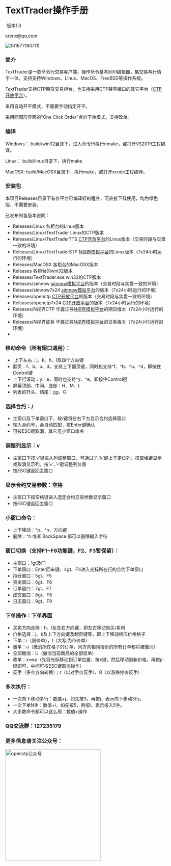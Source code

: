 # TextTrader操作手册

​       版本1.0

   krenx@qq.com

![1616771807(1)](https://user-images.githubusercontent.com/83346523/120349092-611bf200-c330-11eb-8bd1-326adc7f7900.png)

### 简介
TextTrader是一款命令行交易客户端，操作命令基本同VI编辑器，集交易与行情于一体，支持支持Windows、Linux、MacOS、FreeBSD等操作系统。

TextTrader支持CTP期货交易柜台，也支持采用CTP兼容接口的其它平台（[CTP开放平台](https://github.com/krenx1983/openctp)）。

采用自动开平模式，不需要手动指定开平。

采用同图形界面的“One Click Order”点价下单模式，支持改单。

### 编译
Windows：
build/win32目录下，进入命令行执行nmake，或打开VS2019工程编译。

Linux：
build/linux目录下，执行make

MacOSX:
build/MacOSX目录下，执行make，或打开xcode工程编译。

### 安装包
本项目Releases目录下有各平台已编译好的程序，可直接下载使用，均为绿色版，不需要安装。

已发布的各版本说明：
- Releases/Linux  各柜台的Linux版本
- Releases/Linux/TextTrader  Linux的CTP版本
- Releases/Linux/TextTraderTTS  [CTP开放平台](https://github.com/krenx1983/openctp)的Linux版本（交易时段与实盘一致的环境）
- Releases/Linux/TextTraderSTP  [N视界模拟平台](https://n-sight.com.cn)的Linux版本（7x24小时运行的环境）
- Releases/MacOSX  各柜台的MacOSX版本
- Releases  各柜台的win32版本
- Releases/TextTrader.exe  win32的CTP版本
- Releases/simnow  [simnow模拟平台](https://www.simnow.com.cn/)的版本（交易时段与实盘一致的环境）
- Releases/simnow7x24  [simnow模拟平台](https://www.simnow.com.cn/)的版本（7x24小时运行的环境）
- Releases/openctp  [CTP开放平台](https://github.com/krenx1983/openctp)的版本（交易时段与实盘一致的环境）
- Releases/openctp7x24  [CTP开放平台](https://github.com/krenx1983/openctp)的版本（7x24小时运行的环境）
- Releases/N视界CTP  华鑫证券[N视界模拟平台](https://n-sight.com.cn)的期货版本（7x24小时运行的环境）
- Releases/N视界证券  华鑫证券[N视界模拟平台](https://n-sight.com.cn)的证券版本（7x24小时运行的环境）
- 
### 移动命令（所有窗口通用）： 

- ​	上下左右：j、k、h、l及四个方向键
- 翻页：f、b、u、d，支持上下翻页键，同时也支持^f、^b、^u、^d，即按住Control键
- 上下行滚动：y、e，同时也支持^y、^e，即按住Control键
- 屏幕顶部、中间、底部：H、M、L
- 列表的开头、结尾：gg、G

### 选择合约：/

- 主窗口及下单窗口下，按/键将在右下方显示合约选择窗口
- 输入合约号，会自动匹配，按Enter键确认
- 可按ESC键取消，其它见小窗口命令

### 调整列显示：v

- 主窗口下按’v’键进入列调整窗口，可通过’j’、’k’键上下定位列，按空格键显示或取消显示列，按’+’、’-‘键调整列位置
- 按ESC键返回主窗口

### 显示合约交易参数：空格

- 主窗口下按空格键进入选定合约交易参数显示窗口
- 按ESC键返回主窗口

### 小窗口命令：

- 上下移动：^p、^n、方向键
- 删除：^h 或者 BackSpace 都可以删除输入字符

### 窗口切换（支持F1~F9功能键，F2、F3暂保留）：

- 主窗口：1gt及F1
- 下单窗口：Enter回车键、4gt、F4进入光标所在行的合约下单窗口
- 持仓窗口：5gt、F5
- 资金窗口：6gt、F6
- 订单窗口：7gt、F7
- 成交窗口：8gt、F8
- 日志窗口：9gt、F9

### 下单操作：下单界面

- 买卖方向选择：h、l及左右方向键，即左右移动到买/卖列
- 价格选择：j、k及上下方向键及翻页键等，即上下移动相应价格格子
- 下单：i（限价单），I（大写i为市价单）
- 撤单：u（撤消所在格子的订单，同方向相同报价的所有订单都将被撤消）
- 全部撤消：U（撤消当前商品的全部挂单）
- 改单：x==>p（先将光标移动到订单位置，按x键，然后移动到新价格，再按p键即可，中间可按ESC键取消操作）
- 反手（多空方向转换）：r（以对手价反手）、R（以涨跌停价反手）

### 多次执行：

- 一次向下移动多行：数值+j，如先按3，再按j，表示向下移动3行。
- 一次下单N手：数值+i，如先按5，再按i，表示报入5手。
- 大多数命令都可以这么用：数值+操作

### QQ交流群：127235179

### 更多信息请关注公众号：

<img src="https://user-images.githubusercontent.com/83346523/232570983-e28ce360-eb78-4aad-8a72-abebe288538a.png" alt="openctp公众号" width="300" height="350" />
